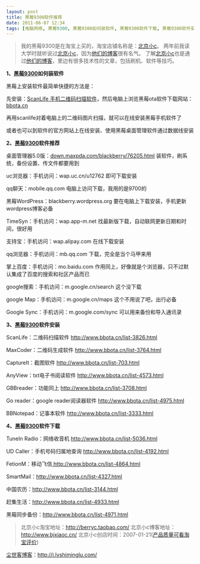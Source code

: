 ```yaml
---
layout: post
title: 黑莓9300软件推荐
date: 2011-06-07 12:34
tags: [电脑网络, 黑莓9300, 黑莓9300如何装软件, 黑莓9300软件下载, 黑莓9300软件安装]
---
```

<blockquote>我的黑莓9300是在淘宝上买的，淘宝店铺名称是：<a href="http://s.click.taobao.com/t_8?e=7HZ5x%2BOzcdM6%2B123jH3djNpi5A%3D%3D&amp;p=mm_14830273_0_0" target="_blank">北京小c</a>。
两年前我读大学时就听说过<a href="http://s.click.taobao.com/t_8?e=7HZ5x%2BOzcdM6%2B123jH3djNpi5A%3D%3D&amp;p=mm_14830273_0_0" target="_blank">北京小c</a>，因为<a href="http://www.bjxiaoc.cn/" target="_blank">他们的博客</a>很有名气。
了解<a href="http://s.click.taobao.com/t_8?e=7HZ5x%2BOzcdM6%2B123jH3djNpi5A%3D%3D&amp;p=mm_14830273_0_0" target="_blank">北京小c</a>也是通过<a href="http://www.bjxiaoc.cn/" target="_blank">他们的博客</a>，里边有很多技术性的文章，包括刷机、软件等技巧。</blockquote>
<strong>1、<a href="http://i.lvshiminglu.com/tag/%E9%BB%91%E8%8E%939300" target="_blank">黑莓9300</a>如何装软件</strong>

黑莓上安装软件最简单快捷的方法是：

先安装：<a href="http://www.bbota.cn/list-3826.html" target="_blank">ScanLife 手机二维码扫描软件</a>，然后电脑上浏览黑莓ota软件下载网站：<a href="http://www.bbota.cn/" target="_blank">bbota.cn</a>

再用scanlife对着电脑上的二维码图片扫描，就可以在线安装黑莓手机软件了

或者也可以到软件的官方网站上在线安装、使用黑莓桌面管理软件通过数据线安装

<strong>2、<a href="http://i.lvshiminglu.com/tag/%E9%BB%91%E8%8E%939300" target="_blank">黑莓9300</a>软件推荐</strong>

桌面管理器5.0版：<a href="http://down.maxpda.com/blackberry/76205.html" target="_blank">down.maxpda.com/blackberry/76205.html</a> 装软件，刷系统，备份设置、传文件都要用到

uc浏览器：手机访问：wap.uc.cn/u12762 即可下载安装

qq聊天：mobile.qq.com 电脑上访问下载，我用的是9700的

黑莓WordPress：blackberry.wordpress.org 要在电脑上下载安装，手机更新wordpress博客必备

TimeSyn：手机访问：wap.app-m.net 找最新版下载，自动联网更新日期和时间，很好用

支持宝：手机访问：wap.alipay.com 在线下载安装

qq浏览器：手机访问：mb.qq.com 下载，完全是当个马甲来用

掌上百度：手机访问：mo.baidu.com 作用同上，好像就是个浏览器，只不过默认集成了百度的搜索和社区产品而已

google搜索：手机访问：m.google.cn/search 这个没下载

google Map：手机访问：m.google.cn/maps 这个不用说了吧，出行必备

Google Sync：手机访问：m.google.com/sync 可以用来备份和导入通讯录

<strong>3、<a href="http://i.lvshiminglu.com/tag/%E9%BB%91%E8%8E%939300" target="_blank">黑莓9300</a>软件安装</strong>

ScanLife：二维码扫描软件 <a href="http://www.bbota.cn/list-3826.html" target="_blank">http://www.bbota.cn/list-3826.html</a>

MaxCoder：二维码生成软件 <a href="http://www.bbota.cn/list-3764.html" target="_blank">http://www.bbota.cn/list-3764.html</a>

CaptureIt：截图软件 <a href="http://www.bbota.cn/list-703.html" target="_blank">http://www.bbota.cn/list-703.html</a>

AnyView：txt电子书阅读软件 <a href="http://www.bbota.cn/list-4573.html" target="_blank">http://www.bbota.cn/list-4573.html</a>

GBBreader：功能同上 <a href="http://www.bbota.cn/list-3708.html" target="_blank">http://www.bbota.cn/list-3708.html</a>

Go reader：google reader阅读器软件 <a href="http://www.bbota.cn/list-4975.html" target="_blank">http://www.bbota.cn/list-4975.html</a>

BBNotepad：记事本软件 <a href="http://www.bbota.cn/list-3333.html" target="_blank">http://www.bbota.cn/list-3333.html</a>

<strong>4、<a href="http://i.lvshiminglu.com/tag/%E9%BB%91%E8%8E%939300" target="_blank">黑莓9300</a>软件下载</strong>

TuneIn Radio：网络收音机 <a href="http://www.bbota.cn/list-5036.html" target="_blank">http://www.bbota.cn/list-5036.html</a>

UD Caller：手机号码归属地查询 <a href="http://www.bbota.cn/list-4192.html" target="_blank">http://www.bbota.cn/list-4192.html</a>

FetionM：移动飞信<a href="http://www.bbota.cn/list-4864.html" target="_blank"> http://www.bbota.cn/list-4864.html</a>

SmartMail：<a href="http://www.bbota.cn/list-4327.html" target="_blank">http://www.bbota.cn/list-4327.html</a>

中国农历：<a href="http://www.bbota.cn/list-3144.html" target="_blank">http://www.bbota.cn/list-3144.html</a>

赶集生活：<a href="http://www.bbota.cn/list-4933.html" target="_blank">http://www.bbota.cn/list-4933.html</a>

黑莓同步备份：<a href="http://www.bbota.cn/list-4971.html" target="_blank">http://www.bbota.cn/list-4971.html</a>
<blockquote>北京小c淘宝地址：<a href="http://s.click.taobao.com/t_8?e=7HZ5x%2BOzcdM6%2B123jH3djNpi5A%3D%3D&amp;p=mm_14830273_0_0" target="_blank">http://berryc.taobao.com/</a>
北京小c博客地址：<a href="http://www.bjxiaoc.cn/" target="_blank">http://www.bjxiaoc.cn/</a>
北京小c创店时间：2007-01-21(<a href="http://rate.taobao.com/user-rate-607a8ba2c534d08fc86a189e0cde1635.htm" target="_blank">产品质量可看淘宝评价</a>)</blockquote>


<a href="http://i.lvshiminglu.com/">尘世客博客</a>：<a href="http://i.lvshiminglu.com/">http://i.lvshiminglu.com/</a>

